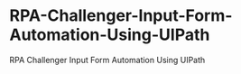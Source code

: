 # RPA-Challenger-Input-Form-Automation-Using-UIPath
RPA Challenger Input Form Automation Using UIPath
